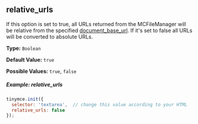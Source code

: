 ## relative_urls

If this option is set to true, all URLs returned from the MCFileManager will be relative from the specified [document_base_url](#document_base_url). If it's set to false all URLs will be converted to absolute URLs.

**Type:** `Boolean`

**Default Value:** `true`

**Possible Values:** `true`, `false`

##### Example: relative_urls

```js
tinymce.init({
  selector: 'textarea',  // change this value according to your HTML
  relative_urls: false
});
```
